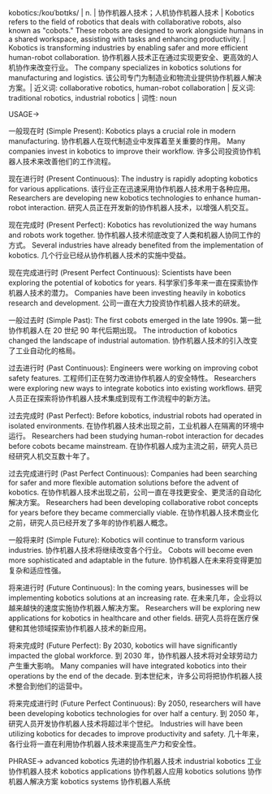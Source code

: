 kobotics:/koʊˈbɒtɪks/ | n. |  协作机器人技术；人机协作机器人技术 |  Kobotics refers to the field of robotics that deals with collaborative robots, also known as "cobots." These robots are designed to work alongside humans in a shared workspace, assisting with tasks and enhancing productivity. |  Kobotics is transforming industries by enabling safer and more efficient human-robot collaboration. 协作机器人技术正在通过实现更安全、更高效的人机协作来改变行业。 The company specializes in kobotics solutions for manufacturing and logistics. 该公司专门为制造业和物流业提供协作机器人解决方案。| 近义词: collaborative robotics, human-robot collaboration | 反义词: traditional robotics, industrial robotics | 词性: noun

USAGE->

一般现在时 (Simple Present):
Kobotics plays a crucial role in modern manufacturing. 协作机器人在现代制造业中发挥着至关重要的作用。
Many companies invest in kobotics to improve their workflow. 许多公司投资协作机器人技术来改善他们的工作流程。

现在进行时 (Present Continuous):
The industry is rapidly adopting kobotics for various applications.  该行业正在迅速采用协作机器人技术用于各种应用。
Researchers are developing new kobotics technologies to enhance human-robot interaction. 研究人员正在开发新的协作机器人技术，以增强人机交互。

现在完成时 (Present Perfect):
Kobotics has revolutionized the way humans and robots work together. 协作机器人技术彻底改变了人类和机器人协同工作的方式。
Several industries have already benefited from the implementation of kobotics.  几个行业已经从协作机器人技术的实施中受益。

现在完成进行时 (Present Perfect Continuous):
Scientists have been exploring the potential of kobotics for years.  科学家们多年来一直在探索协作机器人技术的潜力。
Companies have been investing heavily in kobotics research and development.  公司一直在大力投资协作机器人技术的研发。

一般过去时 (Simple Past):
The first cobots emerged in the late 1990s.  第一批协作机器人在 20 世纪 90 年代后期出现。
The introduction of kobotics changed the landscape of industrial automation. 协作机器人技术的引入改变了工业自动化的格局。

过去进行时 (Past Continuous):
Engineers were working on improving cobot safety features. 工程师们正在努力改进协作机器人的安全特性。
Researchers were exploring new ways to integrate kobotics into existing workflows.  研究人员正在探索将协作机器人技术集成到现有工作流程中的新方法。

过去完成时 (Past Perfect):
Before kobotics, industrial robots had operated in isolated environments. 在协作机器人技术出现之前，工业机器人在隔离的环境中运行。
Researchers had been studying human-robot interaction for decades before cobots became mainstream.  在协作机器人成为主流之前，研究人员已经研究人机交互数十年了。

过去完成进行时 (Past Perfect Continuous):
Companies had been searching for safer and more flexible automation solutions before the advent of kobotics. 在协作机器人技术出现之前，公司一直在寻找更安全、更灵活的自动化解决方案。
Researchers had been developing collaborative robot concepts for years before they became commercially viable.  在协作机器人技术商业化之前，研究人员已经开发了多年的协作机器人概念。

一般将来时 (Simple Future):
Kobotics will continue to transform various industries. 协作机器人技术将继续改变各个行业。
Cobots will become even more sophisticated and adaptable in the future.  协作机器人在未来将变得更加复杂和适应性强。


将来进行时 (Future Continuous):
In the coming years, businesses will be implementing kobotics solutions at an increasing rate.  在未来几年，企业将以越来越快的速度实施协作机器人解决方案。
Researchers will be exploring new applications for kobotics in healthcare and other fields.  研究人员将在医疗保健和其他领域探索协作机器人技术的新应用。

将来完成时 (Future Perfect):
By 2030, kobotics will have significantly impacted the global workforce. 到 2030 年，协作机器人技术将对全球劳动力产生重大影响。
Many companies will have integrated kobotics into their operations by the end of the decade. 到本世纪末，许多公司将把协作机器人技术整合到他们的运营中。

将来完成进行时 (Future Perfect Continuous):
By 2050, researchers will have been developing kobotics technologies for over half a century. 到 2050 年，研究人员开发协作机器人技术将超过半个世纪。
Industries will have been utilizing kobotics for decades to improve productivity and safety.  几十年来，各行业将一直在利用协作机器人技术来提高生产力和安全性。

PHRASE->
advanced kobotics 先进的协作机器人技术
industrial kobotics 工业协作机器人技术
kobotics applications 协作机器人应用
kobotics solutions 协作机器人解决方案
kobotics systems 协作机器人系统 
